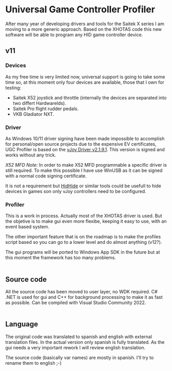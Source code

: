 # Universal Game Controller Profiler
After many year of developing drivers and tools for the Saitek X series I am moving to a more generic approach.
Based on the XHOTAS code this new software will be able to program any HID game controller device.

## v11

### Devices

As my free time is very limited now, universal support is going to take some time so, at this moment only
four devices are available, those that I own for testing:
- Saitek X52 joystick and throttle (internally the devices are separated into two differt HardwareIds).
- Saitek Pro flight rudder pedals.
- VKB Gladiator NXT.

### Driver

As Windows 10/11 driver signing have been made impossible to accomplish for personal/open source projects
 due to the expensive EV certificates, UGC Profiler is based on the [vJoy Driver v2.1.9.1](https://github.com/jshafer817/vJoy).
 This version is signed and works without any trick.

*X52 MFD Note:* In order to make X52 MFD programmable a specific driver is still required. To make this possible I have
use WinUSB as it can be signed with a normal code signing certificate.

It is not a requirement but [HidHide](https://github.com/ViGEm/HidHide) or similar tools could be usefull to hide devices
in games son only vJoy controllers need to be configured.

### Profiler

This is a work in process. Actually most of the XHOTAS driver is used. But the objetive is to make gui even more flexibe,
keeping it easy to use, with an event based system.

The other important feature that is on the roadmap is to make the profiles script based so you can go to a lower level and
do almost anything (v12?).

The gui programs will be ported to Windows App SDK in the future but at this moment the framework has too many problems.
<br>
<br>

## Source code

All the source code has been moved to user layer, no WDK required. C# .NET is used for gui and C++ for background processing to make it as fast as possible.
Can be compiled with Visual Studio Community 2022.
<br>
<br>

## Language

The original code was translated to spanish and english with external translation files. In the actual version only spanish is fully 
translated. As the gui needs a very important rework I will review english translation.

The source code (basically var names) are mostly in spanish. I'll try to rename them to english ;-)





